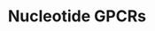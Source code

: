 ---
annotations:
- id: PW:0000125
  parent: signaling pathway
  type: Pathway Ontology
  value: G protein mediated signaling pathway
authors:
- Nsalomonis
- MaintBot
- M.Ramirez
- Ddigles
- Egonw
description: ''
last-edited: 2013-10-25
organisms:
- Rattus norvegicus
redirect_from:
- /index.php/Pathway:WP502
- /instance/WP502
revision: null
schema-jsonld:
- '@context': https://schema.org/
  '@id': https://wikipathways.github.io/pathways/WP502.html
  '@type': Dataset
  creator:
    '@type': Organization
    name: WikiPathways
  description: ''
  keywords:
  - Adenine
  - Adenosine
  - Adora1
  - Adora2a
  - Adora2b
  - Adora3
  - Lpar4
  - Ltb4r
  - P2ry1
  - P2ry2
  - P2ry4
  - P2ry5
  - P2ry6
  license: CC0
  name: Nucleotide GPCRs
seo: CreativeWork
title: Nucleotide GPCRs
wpid: WP502
---